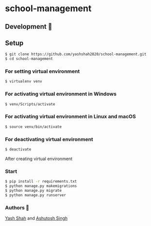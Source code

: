# school-management

## Development 🔧

## Setup

```sh
$ git clone https://github.com/yashshah2820/school-management.git
$ cd school-management
```

### For setting virtual environment

```sh
$ virtualenv venv
```

### For activating virtual environment in Windows

```sh
$ venv/Scripts/activate
```

### For activating virtual environment in Linux and macOS

```sh
$ source venv/bin/activate
```

### For deactivating virtual environment
```sh
$ deactivate
```
After creating virtual environment

### Start

```sh
$ pip install -r requirements.txt
$ python manage.py makemigrations
$ python manage.py migrate
$ python manage.py runserver
```

### Authors :pencil:
[Yash Shah](https://github.com/yashshah2820) and [Ashutosh Singh](https://github.com/thecodepapaya)
